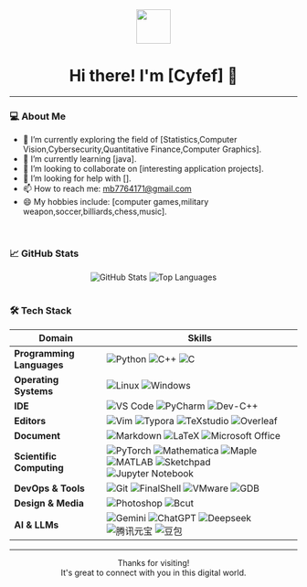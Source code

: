 <div align="center">
  <img src="你的图片链接或相对路径" width="60"/>
  <h1>Hi there! I'm [Cyfef] 👋</h1>
</div>

---

### 💻 About Me

- 🔭 I’m currently exploring the field of [Statistics,Computer Vision,Cybersecurity,Quantitative Finance,Computer Graphics].
- 🌱 I’m currently learning [java].
- 👯 I’m looking to collaborate on [interesting application projects].
- 🤔 I’m looking for help with [].
- 📫 How to reach me: mb7764171@gmail.com
- 😄 My hobbies include: [computer games,military weapon,soccer,billiards,chess,music].

<br>

### 📈 GitHub Stats

<div align="center">
  <img src="https://github-readme-stats.vercel.app/api?username=Cyfef&show_icons=true&theme=dark" alt="GitHub Stats" />
  <img src="https://github-readme-stats.vercel.app/api/top-langs/?username=Cyfef&layout=compact&theme=dark" alt="Top Languages" />
</div>

<br>

### 🛠️ Tech Stack

| Domain                   | Skills                                                                                             |
| ------------------------ | -------------------------------------------------------------------------------------------------- |
| **Programming Languages** | ![Python](https://img.shields.io/badge/-Python-3776AB?style=flat-square&logo=python&logoColor=white) ![C++](https://img.shields.io/badge/-C++-00599C?style=flat-square&logo=cplusplus&logoColor=white) ![C](https://img.shields.io/badge/-C-A8B9CC?style=flat-square&logo=c&logoColor=white)  |
| **Operating Systems** | ![Linux](https://img.shields.io/badge/-Linux-FCC624?style=flat-square&logo=linux&logoColor=black) ![Windows](https://img.shields.io/badge/-Windows-0078D6?style=flat-square&logo=windows&logoColor=white)  |
| **IDE** | ![VS Code](https://img.shields.io/badge/-VSCode-007ACC?style=flat-square&logo=visual-studio-code&logoColor=white)  ![PyCharm](https://img.shields.io/badge/-PyCharm-000000?style=flat-square&logo=pycharm&logoColor=white)  ![Dev-C++](https://img.shields.io/badge/-Dev--C++-003399?style=flat-square&logo=cplusplus&logoColor=white)  |
| **Editors** | ![Vim](https://img.shields.io/badge/-Vim-019733?style=flat-square&logo=vim&logoColor=white) ![Typora](https://img.shields.io/badge/-Typora-000000?style=flat-square&logo=typora&logoColor=white) ![TeXstudio](https://img.shields.io/badge/-TeXstudio-4B2E83?style=flat-square&logo=tex&logoColor=white) ![Overleaf](https://img.shields.io/badge/-Overleaf-47B256?style=flat-square&logo=overleaf&logoColor=white) |
| **Document** | ![Markdown](https://img.shields.io/badge/-Markdown-000000?style=flat-square&logo=markdown&logoColor=white) ![LaTeX](https://img.shields.io/badge/-LaTeX-47B256?style=flat-square&logo=latex&logoColor=white) ![Microsoft Office](https://img.shields.io/badge/-Microsoft%20Office-258025?style=flat-square&logo=microsoft-office&logoColor=white) |
| **Scientific Computing** | ![PyTorch](https://img.shields.io/badge/-PyTorch-EE4C2C?style=flat-square&logo=pytorch&logoColor=white) ![Mathematica](https://img.shields.io/badge/-Mathematica-ED1C24?style=flat-square&logo=wolfram&logoColor=white) ![Maple](https://img.shields.io/badge/-Maple-000000?style=flat-square) ![MATLAB](https://img.shields.io/badge/-MATLAB-0076A8?style=flat-square&logo=matlab&logoColor=white) ![Sketchpad](https://img.shields.io/badge/-Sketchpad-006C74?style=flat-square) ![Jupyter Notebook](https://img.shields.io/badge/-Jupyter-F37626?style=flat-square&logo=jupyter&logoColor=white) |
| **DevOps & Tools** | ![Git](https://img.shields.io/badge/-Git-F05032?style=flat-square&logo=git&logoColor=white) ![FinalShell](https://img.shields.io/badge/-FinalShell-448AFF?style=flat-square) ![VMware](https://img.shields.io/badge/-VMware-607D8B?style=flat-square&logo=vmware&logoColor=white) ![GDB](https://img.shields.io/badge/-GDB-616161?style=flat-square) |
| **Design & Media** | ![Photoshop](https://img.shields.io/badge/-Photoshop-31A8FF?style=flat-square&logo=adobe-photoshop&logoColor=white) ![Bcut](https://img.shields.io/badge/-Bcut-FF9900?style=flat-square) |
| **AI & LLMs** | ![Gemini](https://img.shields.io/badge/-Gemini-4185F4?style=flat-square&logo=google-gemini&logoColor=white) ![ChatGPT](https://img.shields.io/badge/-ChatGPT-10A37F?style=flat-square&logo=openai&logoColor=white) ![Deepseek](https://img.shields.io/badge/-Deepseek-1B3B6D?style=flat-square) ![腾讯元宝](https://img.shields.io/badge/-腾讯元宝-14B9C8?style=flat-square) ![豆包](https://img.shields.io/badge/-豆包-60BF2A?style=flat-square) |
---



<div align="center">
  <p>Thanks for visiting! <br> It's great to connect with you in this digital world.</p>
</div>
